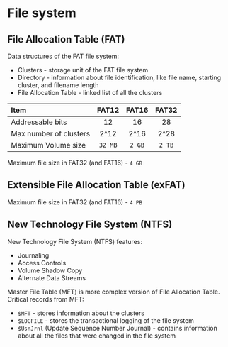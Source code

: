 # File system

## File Allocation Table (FAT)
Data structures of the FAT file system:
- Clusters - storage unit of the FAT file system
- Directory - information about file identification, like file name, starting cluster, and filename length
- File Allocation Table - linked list of all the clusters

| Item              | FAT12 | FAT16 | FAT32 |
| :---------------- | :-----: | :---: | :---: |
| Addressable bits  |   12   | 16 | 28 |
| Max number of clusters |  2^12  | 2^16 | 2^28 |
| Maximum Volume size    | `32 MB`  | `2 GB` | `2 TB` |


Maximum file size in FAT32 (and FAT16) - `4 GB`

## Extensible File Allocation Table (exFAT)

Maximum file size in FAT32 (and FAT16) - `4 PB`

## New Technology File System (NTFS)

New Technology File System (NTFS) features:
- Journaling
- Access Controls
- Volume Shadow Copy
- Alternate Data Streams

Master File Table (MFT) is more complex version of File Allocation Table. Critical records from MFT:
- `$MFT` - stores information about the clusters
- `$LOGFILE` - stores the transactional logging of the file system
- `$UsnJrnl` (Update Sequence Number Journal) - contains information about all the files that were changed in the file system
